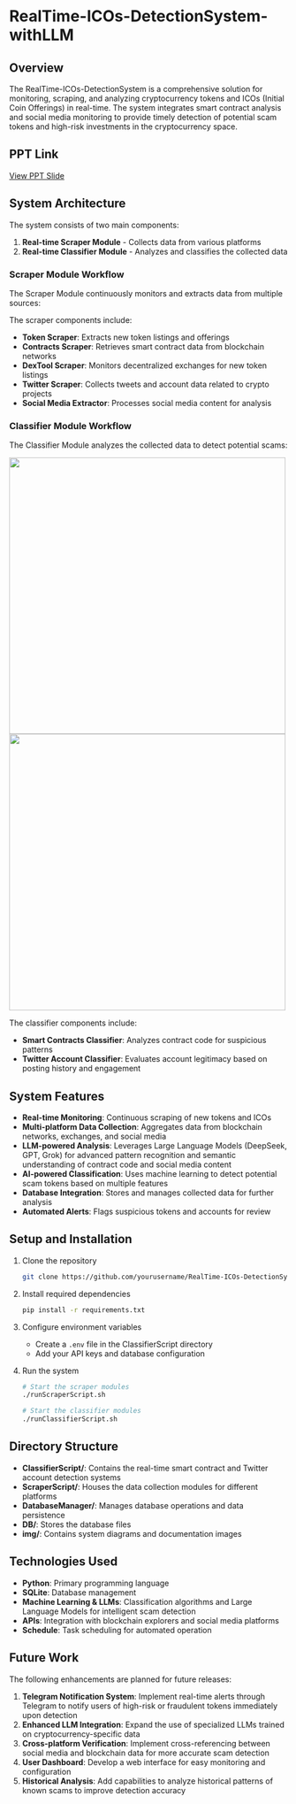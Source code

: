 # RealTime-ICOs-DetectionSystem-withLLM

## Overview

The RealTime-ICOs-DetectionSystem is a comprehensive solution for monitoring, scraping, and analyzing cryptocurrency tokens and ICOs (Initial Coin Offerings) in real-time. The system integrates smart contract analysis and social media monitoring to provide timely detection of potential scam tokens and high-risk investments in the cryptocurrency space.

## PPT Link

[View PPT Slide](https://gamma.app/docs/Enhancing-the-Detection-and-Mitigation-of-Scam-Tokens-in-Decentra-k81gsk9gwdzot08?mode=present#card-pmq3fvuhftqux37)

## System Architecture

The system consists of two main components:

1. **Real-time Scraper Module** - Collects data from various platforms
2. **Real-time Classifier Module** - Analyzes and classifies the collected data

### Scraper Module Workflow

The Scraper Module continuously monitors and extracts data from multiple sources:

The scraper components include:
- **Token Scraper**: Extracts new token listings and offerings
- **Contracts Scraper**: Retrieves smart contract data from blockchain networks
- **DexTool Scraper**: Monitors decentralized exchanges for new token listings
- **Twitter Scraper**: Collects tweets and account data related to crypto projects
- **Social Media Extractor**: Processes social media content for analysis

### Classifier Module Workflow

The Classifier Module analyzes the collected data to detect potential scams:


<img src="img/Smart_Contracts_Module_diagram_Chart.png" width="500">


<img src="img/Social_Media_Module_diagram_Chart.png" width="500">


The classifier components include:
- **Smart Contracts Classifier**: Analyzes contract code for suspicious patterns
- **Twitter Account Classifier**: Evaluates account legitimacy based on posting history and engagement

## System Features

- **Real-time Monitoring**: Continuous scraping of new tokens and ICOs
- **Multi-platform Data Collection**: Aggregates data from blockchain networks, exchanges, and social media
- **LLM-powered Analysis**: Leverages Large Language Models (DeepSeek, GPT, Grok) for advanced pattern recognition and semantic understanding of contract code and social media content
- **AI-powered Classification**: Uses machine learning to detect potential scam tokens based on multiple features
- **Database Integration**: Stores and manages collected data for further analysis
- **Automated Alerts**: Flags suspicious tokens and accounts for review

## Setup and Installation

1. Clone the repository
   ```bash
   git clone https://github.com/yourusername/RealTime-ICOs-DetectionSystem.git
   ```

2. Install required dependencies
   ```bash
   pip install -r requirements.txt
   ```

3. Configure environment variables
   - Create a `.env` file in the ClassifierScript directory
   - Add your API keys and database configuration

4. Run the system
   ```bash
   # Start the scraper modules
   ./runScraperScript.sh
   
   # Start the classifier modules
   ./runClassifierScript.sh
   ```

## Directory Structure

- **ClassifierScript/**: Contains the real-time smart contract and Twitter account detection systems
- **ScraperScript/**: Houses the data collection modules for different platforms
- **DatabaseManager/**: Manages database operations and data persistence
- **DB/**: Stores the database files
- **img/**: Contains system diagrams and documentation images

## Technologies Used

- **Python**: Primary programming language
- **SQLite**: Database management
- **Machine Learning & LLMs**: Classification algorithms and Large Language Models for intelligent scam detection
- **APIs**: Integration with blockchain explorers and social media platforms
- **Schedule**: Task scheduling for automated operation

## Future Work

The following enhancements are planned for future releases:

1. **Telegram Notification System**: Implement real-time alerts through Telegram to notify users of high-risk or fraudulent tokens immediately upon detection
2. **Enhanced LLM Integration**: Expand the use of specialized LLMs trained on cryptocurrency-specific data
3. **Cross-platform Verification**: Implement cross-referencing between social media and blockchain data for more accurate scam detection
4. **User Dashboard**: Develop a web interface for easy monitoring and configuration
5. **Historical Analysis**: Add capabilities to analyze historical patterns of known scams to improve detection accuracy


